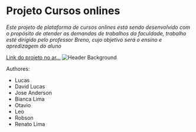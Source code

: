 ﻿# Projeto Cursos onlines

*Este projeto de plataforma de cursos onlines está sendo desenvolvido com o propósito de atender as demandas de trabalhos da faculdade, trabalho esté dirigido pelo professor Breno, cujo objetivo será o ensino e apredizagem do aluno*


[Link do projeto no ar...](https://gtdavid.github.io/cursos-online "Cursos Onlines")
![Header Background](http://katiaglaisa.com.br/file/uploads/2014/06/275526_Papel-de-Parede-Gato-Fotografo_1920x1200-940x587.jpg "Imagem cabeçalho")


Authores: 

* Lucas 
* David Lucas
* Jose Anderson
* Bianca Lima
* Otavio
* Leo
* Robson
* Renato Lima

